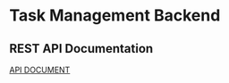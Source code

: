 # Task Management Backend
## REST API Documentation
[API DOCUMENT](https://docs.google.com/document/d/1mB7Obi5sOYXiOFs8uoIIrbzIHZVpSzpwN-Lf-oczRrc/edit?usp=sharing)
